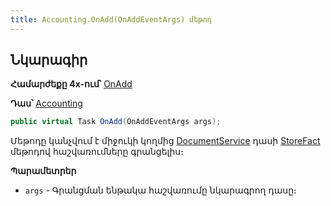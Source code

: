 ```yaml
---
title: Accounting.OnAdd(OnAddEventArgs) մեթոդ
---
```


## Նկարագիր

**Համարժեքը 4x-ում՝** [OnAdd](https://armsoft.github.io/as4x-docs/HTM/ProgrGuide/ScriptProcs/OnAdd.html)

**Դաս՝** [Accounting](../accounting.md)

```c#
public virtual Task OnAdd(OnAddEventArgs args);
```

Մեթոդը կանչվում է միջուկի կողմից [DocumentService](../../services/IDocumentService.md) դասի [StoreFact](../../services/IDocumentService/StoreFact.md) մեթոդով հաշվառումները գրանցելիս։

**Պարամետրեր**

* `args` - Գրանցման ենթակա հաշվառումը նկարագրող դասը։

